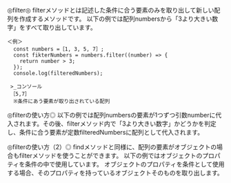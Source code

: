 ◎filter◎
filterメソッドとは記述した条件に合う要素のみを取り出して新しい配列を作成するメソッドです。
以下の例では配列numbersから「3より大きい数字」をすべて取り出しています。

    ＜例＞
      const numbers =［1, 3, 5, 7］;
      const fikterNumbers = numbers.filter((number) => {
        return number > 3;
      });
      console.log(filteredNumbers);

     >_コンソール
     ［5,7］
      ※条件にあう要素が取り出されている配列 
      
◎filterの使い方◎
以下の例では配列numbersの要素が1つずつ引数numberに代入されます。その後、filterメソッド内で「3より大きい数字」かどうかを判定し、条件に合う要素が定数filteredNumbersに配列として代入されます。

◎filterの使い方（2）◎
findメソッドと同様に、配列の要素がオブジェクトの場合もfilterメソッドを使うことができます。
以下の例ではオブジェクトのプロパティを条件の中で使用しています。
オブジェクトのプロパティを条件として使用する場合、そのプロパティを持っているオブジェクトそのものを取り出します。
